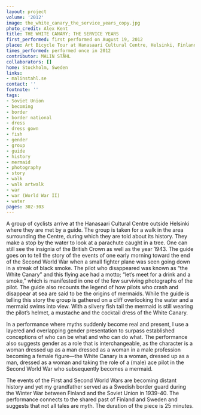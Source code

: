 ```yaml
---
layout: project
volume: '2012'
image: the_white_canary_the_service_years_copy.jpg
photo_credit: Alex Kent
title: THE WHITE CANARY; THE SERVICE YEARS
first_performed: first performed on August 19, 2012
place: Art Bicycle Tour at Hanasaari Cultural Centre, Helsinki, Finland
times_performed: performed once in 2012
contributor: MALIN STÅHL
collaborators: []
home: Stockholm, Sweden
links:
- malinstahl.se
contact: ''
footnote: ''
tags:
- Soviet Union
- becoming
- border
- border national
- dress
- dress gown
- fish
- gender
- group
- guide
- history
- mermaid
- photography
- story
- walk
- walk artwalk
- war
- war (World War II)
- water
pages: 302-303
---
```


A group of cyclists arrive at the Hanasaari Cultural Centre outside Helsinki where they are met by a guide. The group is taken for a walk in the area surrounding the Centre, during which they are told about its history. They make a stop by the water to look at a parachute caught in a tree. One can still see the insignia of the British Crown as well as the year 1943. The guide goes on to tell the story of the events of one early morning toward the end of the Second World War when a small fighter plane was seen going down in a streak of black smoke. The pilot who disappeared was known as “the White Canary” and this flying ace had a motto; “let’s meet for a drink and a smoke,” which is manifested in one of the few surviving photographs of the pilot. The guide also recounts the legend of how pilots who crash and disappear at sea are said to be the origins of mermaids. While the guide is telling this story the group is gathered on a cliff overlooking the water and a mermaid swims into view. With a silvery fish tail the mermaid is still wearing the pilot’s helmet, a mustache and the cocktail dress of the White Canary.

In a performance where myths suddenly become real and present, I use a layered and overlapping gender presentation to surpass established conceptions of who can be what and who can do what. The performance also suggests gender as a role that is interchangeable, as the character is a woman dressed up as a man dressed as a woman in a male profession becoming a female figure—the White Canary is a woman, dressed up as a man, dressed as a woman and taking the role of a (male) ace pilot in the Second World War who subsequently becomes a mermaid.

The events of the First and Second World Wars are becoming distant history and yet my grandfather served as a Swedish border guard during the Winter War between Finland and the Soviet Union in 1939-40. The performance connects to the shared past of Finland and Sweden and suggests that not all tales are myth. The duration of the piece is 25 minutes.
